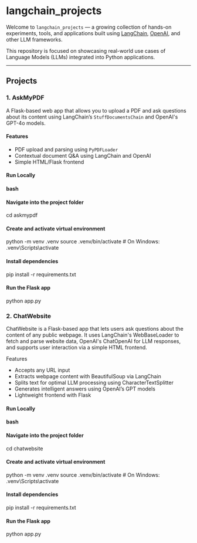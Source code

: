 # langchain_projects

Welcome to `langchain_projects` — a growing collection of hands-on experiments, tools, and applications built using [LangChain](https://www.langchain.com/), [OpenAI](https://openai.com), and other LLM frameworks.

This repository is focused on showcasing real-world use cases of Language Models (LLMs) integrated into Python applications.

---

## Projects

### 1. AskMyPDF

A Flask-based web app that allows you to upload a PDF and ask questions about its content using LangChain’s `StuffDocumentsChain` and OpenAI's GPT-4o models.

#### Features
- PDF upload and parsing using `PyPDFLoader`
- Contextual document Q&A using LangChain and OpenAI
- Simple HTML/Flask frontend

#### Run Locally

#### bash
#### Navigate into the project folder
cd askmypdf

#### Create and activate virtual environment
python -m venv .venv
source .venv/bin/activate      # On Windows: .venv\Scripts\activate

#### Install dependencies
pip install -r requirements.txt

#### Run the Flask app
python app.py



### 2. ChatWebsite
ChatWebsite is a Flask-based app that lets users ask questions about the content of any public webpage. It uses LangChain's WebBaseLoader to fetch and parse website data, OpenAI's ChatOpenAI for LLM responses, and supports user interaction via a simple HTML frontend.

Features
- Accepts any URL input
- Extracts webpage content with BeautifulSoup via LangChain
- Splits text for optimal LLM processing using CharacterTextSplitter
- Generates intelligent answers using OpenAI’s GPT models
- Lightweight frontend with Flask

#### Run Locally
#### bash

#### Navigate into the project folder
cd chatwebsite

#### Create and activate virtual environment
python -m venv .venv
source .venv/bin/activate    # On Windows: .venv\Scripts\activate

#### Install dependencies
pip install -r requirements.txt

#### Run the Flask app
python app.py
